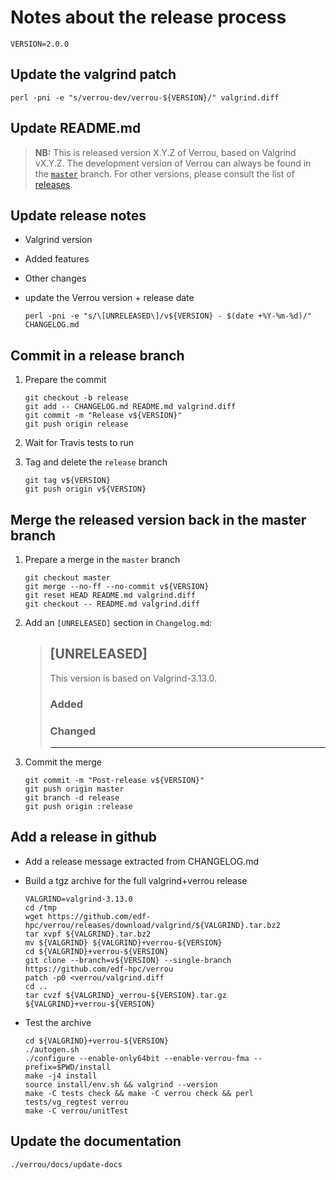 # Notes about the release process

```
VERSION=2.0.0
```

## Update the valgrind patch

```
perl -pni -e "s/verrou-dev/verrou-${VERSION}/" valgrind.diff
```

## Update README.md

> **NB:** This is released version X.Y.Z of Verrou, based on Valgrind
> vX.Y.Z. The development version of Verrou can always be found in
> the [`master`](https://github.com/edf-hpc/verrou/) branch. For other versions,
> please consult the list
> of [releases](https://github.com/edf-hpc/verrou/releases).


## Update release notes

- Valgrind version
- Added features
- Other changes

- update the Verrou version + release date

    ```
    perl -pni -e "s/\[UNRELEASED\]/v${VERSION} - $(date +%Y-%m-%d)/" CHANGELOG.md
    ```

## Commit in a release branch

1. Prepare the commit

    ```
    git checkout -b release
    git add -- CHANGELOG.md README.md valgrind.diff
    git commit -m "Release v${VERSION}"
    git push origin release
    ```

2. Wait for Travis tests to run

3. Tag and delete the `release` branch

    ```
    git tag v${VERSION}
    git push origin v${VERSION}
    ```


## Merge the released version back in the master branch


1. Prepare a merge in the `master` branch

    ```
    git checkout master
    git merge --no-ff --no-commit v${VERSION}
    git reset HEAD README.md valgrind.diff
    git checkout -- README.md valgrind.diff
    ```

2. Add an `[UNRELEASED]` section in `Changelog.md`:

    > ## [UNRELEASED]
    > 
    > This version is based on Valgrind-3.13.0.
    > 
    > ### Added
    > 
    > 
    > ### Changed
    > 
    > 
    > ---
    > 

3. Commit the merge

    ```
    git commit -m "Post-release v${VERSION}"
    git push origin master
    git branch -d release
    git push origin :release
    ```

## Add a release in github


- Add a release message extracted from CHANGELOG.md

- Build a tgz archive for the full valgrind+verrou release
    
    ```
    VALGRIND=valgrind-3.13.0
    cd /tmp
    wget https://github.com/edf-hpc/verrou/releases/download/valgrind/${VALGRIND}.tar.bz2
    tar xvpf ${VALGRIND}.tar.bz2
    mv ${VALGRIND} ${VALGRIND}+verrou-${VERSION}
    cd ${VALGRIND}+verrou-${VERSION}
    git clone --branch=v${VERSION} --single-branch https://github.com/edf-hpc/verrou
    patch -p0 <verrou/valgrind.diff
    cd ..
    tar cvzf ${VALGRIND}_verrou-${VERSION}.tar.gz ${VALGRIND}+verrou-${VERSION}
    ```

- Test the archive

    ```
    cd ${VALGRIND}+verrou-${VERSION}
    ./autogen.sh
    ./configure --enable-only64bit --enable-verrou-fma --prefix=$PWD/install
    make -j4 install
    source install/env.sh && valgrind --version
    make -C tests check && make -C verrou check && perl tests/vg_regtest verrou
    make -C verrou/unitTest
    ```

## Update the documentation

```
./verrou/docs/update-docs
```
